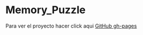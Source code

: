 # Memory_Puzzle

Para ver el proyecto hacer click aqui
[GitHub gh-pages](https://sharmyn28.github.io/Memory_Puzzle/)
